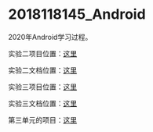 # 2018118145_Android
2020年Android学习过程。

实验二项目位置：[这里](https://github.com/zpwlow/2018118145_Android/tree/master/chap2/FirstActivity)



实验二文档位置：[这里](https://github.com/zpwlow/2018118145_Android/blob/master/chap2/FirstActivity/%E5%AE%9E%E9%AA%8C%E4%BA%8C%E5%88%9B%E5%BB%BA%E4%B8%A4%E4%B8%AA%E6%B4%BB%E5%8A%A8%E8%BF%9B%E8%A1%8C%E6%B4%BB%E5%8A%A8%E4%B9%8B%E9%97%B4%E6%9D%A5%E5%9B%9E%E5%88%87%E6%8D%A2.md)



实验三项目位置：[这里](https://github.com/zpwlow/2018118145_Android/tree/master/chap2/ActivityLifeTest)



实验三文档位置：[这里](https://github.com/zpwlow/2018118145_Android/blob/master/chap2/ActivityLifeTest/%E5%AE%9E%E9%AA%8C%E4%B8%89%E6%B4%BB%E5%8A%A8%E7%9A%84%E5%9B%9B%E7%A7%8D%E5%90%AF%E5%8A%A8%E6%A8%A1%E5%BC%8F.md)



第三单元的项目：[这里](https://github.com/zpwlow/2018118145_Android/tree/master/chap3/UIWindowTest)